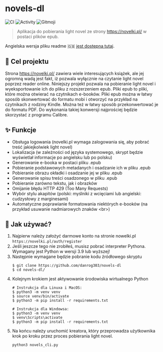# novels-dl
![CI](https://github.com/danrog303/novels-dl/actions/workflows/tests.yml/badge.svg)
![Activity](https://shields.io/github/last-commit/danrog303/novels-dl)
![Gitmoji](https://img.shields.io/badge/gitmoji-%20📝%20🏗️-FFDD67.svg)
> Aplikacja do pobierania light novel ze strony https://novelki.pl/ w postaci plików epub.

Angielska wersja pliku readme 🇬🇧 [jest dostępna tutaj](https://github.com/danrog303/novels-dl/blob/main/README.md). 

## 📝 Cel projektu
Strona https://novelki.pl/ zawiera wiele interesujących książek, ale jej ogromną wadą jest fakt, iż pozwala wyłącznie na
czytanie light novel poprzez reader online. Niniejszy projekt pozwala na pobieranie light novel i wyeksportowanie ich do pliku z rozszerzeniem
epub. Pliki epub to pliki, które można otwierać na czytnikach e-booków. Pliki epub można w łatwy sposób skonwertować do formatu mobi i otworzyć na przykład na czytnikach z rodziny Kindle. 
Można też w łatwy sposób przekonwertować je do formatu PDF. Do wykonania takiej konwersji najprościej będzie skorzystać
z programu Calibre.

## ✨ Funkcje
- Obsługa logowania (novelki.pl wymaga zalogowania się, aby pobrać treść jakiejkolwiek light novel)
- Lokalizacja (w zależności od języka systemowego, skrypt będzie wyświetlał informacje po angielsku lub po polsku)
- Generowanie e-booka w postaci pliku .epub
- Pobieranie podstawowych metadanych i osadzanie ich w pliku .epub
- Pobieranie obrazu okładki i osadzanie jej w pliku .epub
- Generowanie spisu treści osadzonego w pliku .epub
- Pobieranie zarówno tekstu, jak i obrazków
- Omijanie błędu HTTP 429 (Too Many Requests)
- Wybór stylu akapitów (polski: myślniki z wcięciami lub angielski: cudzysłowy z marginesami)
- Automatyczne poprawianie formatowania niektórych e-booków (na przykład usuwanie nadmiarowych znaków &lt;br&gt;)

## 🔧 Jak używać?
1. Najpierw należy założyć darmowe konto na stronie nowelki.pl   
   ```https://novelki.pl/auth/register```
2. Jeśli jeszcze tego nie zrobiłeś, musisz pobrać interpreter Pythona. Wymagany jest Python w wersji 3.9 lub wyższej!
3. Następnie wymagane będzie pobranie kodu źródłowego skryptu
   ```
   $ git clone https://github.com/danrog303/novels-dl
   $ cd novels-dl/
   ```
4. Kolejnym krokiem jest aktywowanie środowiska wirtualnego Python
   ```
   # Instrukcja dla Linuxa i MacOS:
   $ python3 -m venv venv
   $ source venv/bin/activate
   $ python3 -m pip install -r requirements.txt
   
   # Instrukcja dla Windowsa:
   $ python3 -m venv venv
   $ venv\Scripts\activate
   $ python3 -m pip install -r requirements.txt
   ```
5. Na końcu należy uruchomić kreatora, który przeprowadza użytkownika krok po kroku przez proces pobierania light novel.
   ```
   python3 novels_cli.py
   ```
